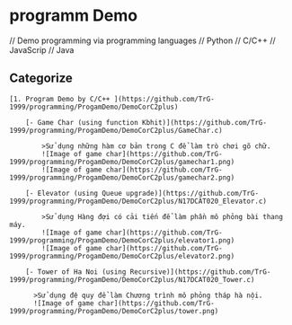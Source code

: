 # programm Demo
// Demo programming via programming languages // Python //  C/C++  // JavaScrip // Java 

## Categorize
	[1. Program Demo by C/C++ ](https://github.com/TrG-1999/programming/ProgamDemo/DemoCorC2plus)

		[- Game Char (using function Kbhit)](https://github.com/TrG-1999/programming/ProgamDemo/DemoCorC2plus/GameChar.c)

			>Sử dụng những hàm cơ bản trong C để làm trò chơi gõ chữ.
			![Image of game char](https://github.com/TrG-1999/programming/ProgamDemo/DemoCorC2plus/gamechar1.png)
			![Image of game char](https://github.com/TrG-1999/programming/ProgamDemo/DemoCorC2plus/gamechar2.png)

		[- Elevator (using Queue upgrade)](https://github.com/TrG-1999/programming/ProgamDemo/DemoCorC2plus/N17DCAT020_Elevator.c)

			>Sử dụng Hàng đợi có cải tiến để làm phần mô phỏng bài thang máy.
			![Image of game char](https://github.com/TrG-1999/programming/ProgamDemo/DemoCorC2plus/elevator1.png)
			![Image of game char](https://github.com/TrG-1999/programming/ProgamDemo/DemoCorC2plus/elevator2.png)

		[- Tower of Ha Noi (using Recursive)](https://github.com/TrG-1999/programming/ProgamDemo/DemoCorC2plus/N17DCAT020_Tower.c)

		  >Sử dụng đệ quy để làm Chương trình mô phỏng tháp hà nội.
		  ![Image of game char](https://github.com/TrG-1999/programming/ProgamDemo/DemoCorC2plus/tower.png)